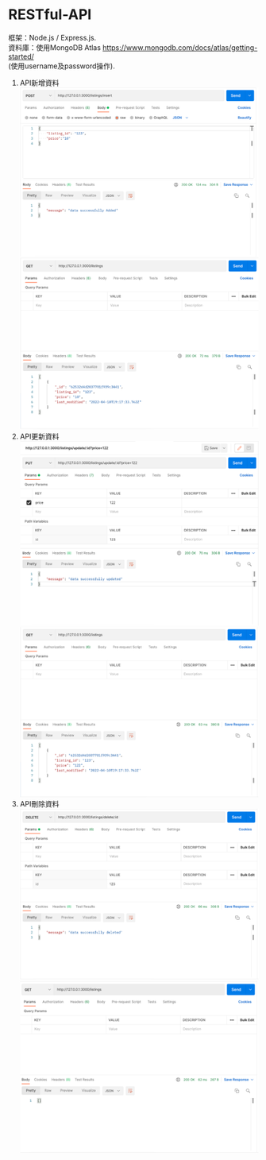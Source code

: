 # RESTful-API

框架：Node.js / Express.js.   
資料庫：使用MongoDB Atlas https://www.mongodb.com/docs/atlas/getting-started/     
(使用username及password操作).   

1. API新增資料
![image](demo/insert.png)
![image](demo/insert_result.png)   
2. API更新資料
![image](demo/update.png)
![image](demo/update_result.png)   
3. API刪除資料
![image](demo/delete.png)
![image](demo/delete_result.png)   
